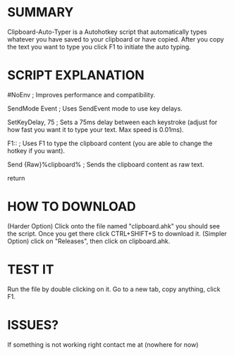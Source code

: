 # SUMMARY
Clipboard-Auto-Typer is a Autohotkey script that automatically types whatever you have saved to your clipboard or have copied. After you copy the text you want to type you click F1 to initiate the auto typing.


# SCRIPT EXPLANATION
#NoEnv  ; Improves performance and compatibility.

SendMode Event  ; Uses SendEvent mode to use key delays.

SetKeyDelay, 75  ; Sets a 75ms delay between each keystroke (adjust for how fast you want it to type your text. Max speed is 0.01ms).

F1::  ; Uses F1 to type the clipboard content (you are able to change the hotkey if you want).

Send {Raw}%clipboard%  ; Sends the clipboard content as raw text.

return


# HOW TO DOWNLOAD
(Harder Option) Click onto the file named "clipboard.ahk" you should see the script. Once you get there click CTRL+SHIFT+S to download it.
(Simpler Option) click on "Releases", then click on clipboard.ahk.


# TEST IT
Run the file by double clicking on it. Go to a new tab, copy anything, click F1.


# ISSUES?
If something is not working right contact me at (nowhere for now)

